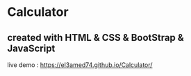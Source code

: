 # Calculator
 
## created with HTML & CSS & BootStrap & JavaScript
live demo : https://el3amed74.github.io/Calculator/ 
